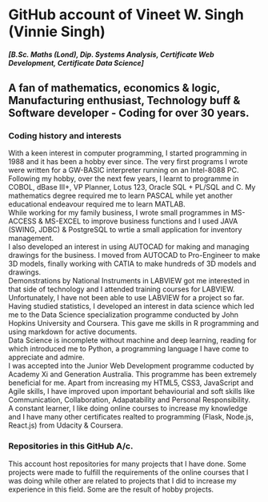 # GitHub account of Vineet W. Singh (Vinnie Singh)
#### _[B.Sc. Maths (Lond), Dip. Systems Analysis, Certificate Web Development, Certificate Data Science]_
## A fan of mathematics, economics & logic, Manufacturing enthusiast, Technology buff & Software developer - Coding for over 30 years.
### Coding history and interests
With a keen interest in computer programming, I started programming in 1988 and it has been a hobby ever since. 
The very first programs I wrote were written for a GW-BASIC interpreter running on an Intel-8088 PC.  
Following my hobby, over the next few years, I learnt to programme in COBOL, dBase III+, VP Planner, Lotus 123, Oracle SQL + PL/SQL and C. 
My mathematics degree required me to learn PASCAL while yet another educational endeavour required me to learn MATLAB.  
While working for my family business, I wrote small programmes in MS-ACCESS & MS-EXCEL to improve business functions and I used JAVA (SWING, JDBC) & PostgreSQL to wrtie a small application for inventory management.  
I also developed an interest in using AUTOCAD for making and managing drawings for the business. I moved from AUTOCAD to Pro-Engineer to make
3D models, finally working with CATIA to make hundreds of 3D models and drawings.  
Demonstrations by National Instruments in LABVIEW got me interested in that side of technology and I attended training courses for LABVIEW. Unfortunately, I have not been able to use LABVIEW for a project so far.  
Having studied statistics, I developed an interest in data science which led me to the Data Science specialization programme conducted by John Hopkins University and Coursera. This gave me skills in R programming and using markdown for active documents.  
Data Science is incomplete without machine and deep learning, reading for which introduced me to Python, a programming language I have come to appreciate and admire.  
I was accepted into the Junior Web Development programme coducted by Academy Xi and Generation Australia. This programme has been extremely beneficial for me. Apart from increasing my HTML5, CSS3, JavaScript and Agile skills, I have improved upon important behaviourial and soft skills like Communication, Collaboration, Adapatability and Personal Responsibility.  
A constant learner, I like doing online courses to increase my knowledge and I have many other certificates realted to programming (Flask, Node.js, React.js) from Udacity & Coursera.  
### Repositories in this GitHub A/c.  
This account host repositories for many projects that I have done. 
Some projects were made to fulfill the requirements of the online courses that I was doing while other are related to projects that I did to increase my experience in this field. 
Some are the result of hobby projects. 
